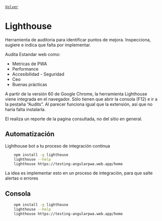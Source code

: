 ﻿[`Volver`](../index.html)

# Lighthouse 

Herramienta de auditoria para identificar puntos de mejora.
Inspecciona, sugiere e indica que falta por implementar.

Audita Estandar web como:
- Metricas de PWA
- Performance
- Accesibilidad - Seguridad
- Ceo
- Buenas prácticas
	
A partir de la versión 60 de Google Chrome, la herramienta Lighthouse viene integrada 
en el navegador. Sólo tienen que abrir la consola (F12) e ir a la pestaña “Audits”. 
Al parecer funciona igual que la extensión, así que no haría falta instalarla.

El realiza un reporte de la pagina consultada, no del sitio en general.


## Automatización

Lighthouse bot a tu proceso de integración continua

```bash
	npm install -g lighthouse
	lighthouse --help
	lighthouse https://testing-angularpwa.web.app/home
```

La idea es implementar esto en un proceso de integración, para que salte alertas o errores

## Consola

```bash
	npm install -g lighthouse
	lighthouse --help
	lighthouse https://testing-angularpwa.web.app/home
```
